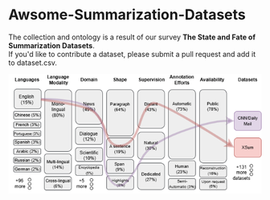 # Awsome-Summarization-Datasets
The collection and ontology is a result of our survey __The State and Fate of Summarization Datasets__.  
If you'd like to contribute a dataset, please submit a pull request and add it to dataset.csv.

<p align="center">
  <img src="./images/ontology.png" alt="plot">
</p>

<!-- here a way to cite our paper -->
